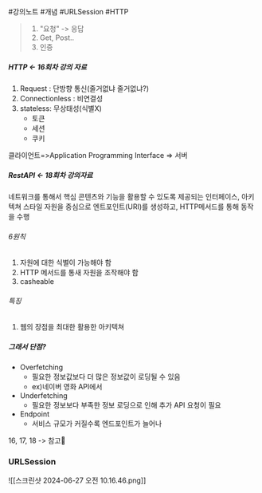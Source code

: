 #강의노트 #개념 #URLSession #HTTP 

>1. "요청" -> 응답
>2. Get, Post..
>3. 인증

##### HTTP <- 16회차 강의 자료
1. Request : 단방향 통신(줄거없냐 줄거없냐?)
2. Connectionless : 비연결성
3. stateless: 무상태성(식별X)
	- 토큰
	- 세션
	- 쿠키

클라이언트=>Application Programming Interface => 서버  

##### RestAPI <- 18회차 강의자료
네트워크를 통해서 핵심 콘텐츠와 기능을 활용할 수 있도록 제공되는 인터페이스, 아키텍쳐 스타일
자원을 중심으로 엔트포인트(URI)를 생성하고, HTTP메서드를 통해 동작을 수행

###### 6원칙
1. 자원에 대한 식별이 가능해야 함
2. HTTP 메서드를 통새 자원을 조작해야 함
3. casheable

###### 특징
1. 웹의 장점을 최대한 활용한 아키텍쳐

##### 그래서 단점?
- Overfetching
	- 필요한 정보값보다 더 많은 정보값이 로딩될 수 있음
	- ex)네이버 영화 API에서 
- Underfetching 
	- 필요한 정보보다 부족한 정보 로딩으로 인해 추가 API 요청이 필요
- Endpoint
	- 서비스 규모가 커질수록 엔드포인트가 늘어나

16, 17, 18 -> 참고🧡

### URLSession
![[스크린샷 2024-06-27 오전 10.16.46.png]]
